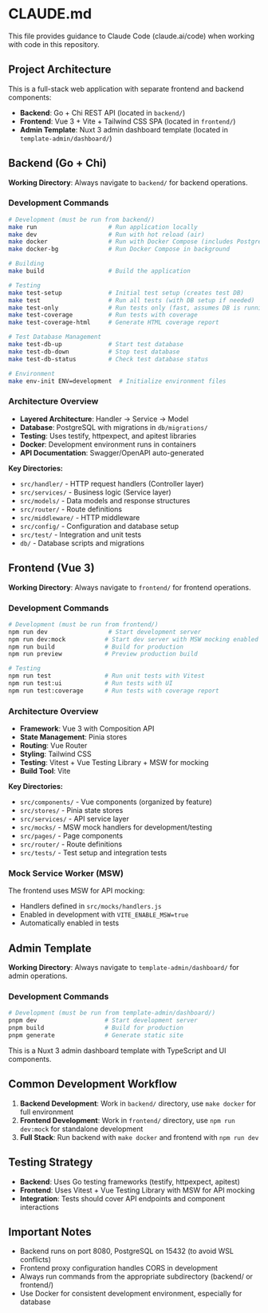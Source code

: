 # CLAUDE.md

This file provides guidance to Claude Code (claude.ai/code) when working with code in this repository.

## Project Architecture

This is a full-stack web application with separate frontend and backend components:

- **Backend**: Go + Chi REST API (located in `backend/`)
- **Frontend**: Vue 3 + Vite + Tailwind CSS SPA (located in `frontend/`) 
- **Admin Template**: Nuxt 3 admin dashboard template (located in `template-admin/dashboard/`)

## Backend (Go + Chi)

**Working Directory**: Always navigate to `backend/` for backend operations.

### Development Commands

```bash
# Development (must be run from backend/)
make run                    # Run application locally
make dev                    # Run with hot reload (air)
make docker                 # Run with Docker Compose (includes PostgreSQL)
make docker-bg              # Run Docker Compose in background

# Building
make build                  # Build the application

# Testing
make test-setup             # Initial test setup (creates test DB)
make test                   # Run all tests (with DB setup if needed)
make test-only              # Run tests only (fast, assumes DB is running)
make test-coverage          # Run tests with coverage
make test-coverage-html     # Generate HTML coverage report

# Test Database Management
make test-db-up             # Start test database
make test-db-down           # Stop test database
make test-db-status         # Check test database status

# Environment
make env-init ENV=development  # Initialize environment files
```

### Architecture Overview

- **Layered Architecture**: Handler → Service → Model
- **Database**: PostgreSQL with migrations in `db/migrations/`
- **Testing**: Uses testify, httpexpect, and apitest libraries
- **Docker**: Development environment runs in containers
- **API Documentation**: Swagger/OpenAPI auto-generated

**Key Directories:**
- `src/handler/` - HTTP request handlers (Controller layer)
- `src/services/` - Business logic (Service layer)  
- `src/models/` - Data models and response structures
- `src/router/` - Route definitions
- `src/middleware/` - HTTP middleware
- `src/config/` - Configuration and database setup
- `src/test/` - Integration and unit tests
- `db/` - Database scripts and migrations

## Frontend (Vue 3)

**Working Directory**: Always navigate to `frontend/` for frontend operations.

### Development Commands

```bash
# Development (must be run from frontend/)
npm run dev                 # Start development server
npm run dev:mock           # Start dev server with MSW mocking enabled
npm run build              # Build for production
npm run preview            # Preview production build

# Testing
npm run test               # Run unit tests with Vitest
npm run test:ui            # Run tests with UI
npm run test:coverage      # Run tests with coverage report
```

### Architecture Overview

- **Framework**: Vue 3 with Composition API
- **State Management**: Pinia stores
- **Routing**: Vue Router
- **Styling**: Tailwind CSS
- **Testing**: Vitest + Vue Testing Library + MSW for mocking
- **Build Tool**: Vite

**Key Directories:**
- `src/components/` - Vue components (organized by feature)
- `src/stores/` - Pinia state stores
- `src/services/` - API service layer
- `src/mocks/` - MSW mock handlers for development/testing
- `src/pages/` - Page components
- `src/router/` - Route definitions
- `src/tests/` - Test setup and integration tests

### Mock Service Worker (MSW)

The frontend uses MSW for API mocking:
- Handlers defined in `src/mocks/handlers.js`
- Enabled in development with `VITE_ENABLE_MSW=true`
- Automatically enabled in tests

## Admin Template

**Working Directory**: Always navigate to `template-admin/dashboard/` for admin operations.

### Development Commands

```bash
# Development (must be run from template-admin/dashboard/)
pnpm dev                   # Start development server
pnpm build                 # Build for production
pnpm generate              # Generate static site
```

This is a Nuxt 3 admin dashboard template with TypeScript and UI components.

## Common Development Workflow

1. **Backend Development**: Work in `backend/` directory, use `make docker` for full environment
2. **Frontend Development**: Work in `frontend/` directory, use `npm run dev:mock` for standalone development
3. **Full Stack**: Run backend with `make docker` and frontend with `npm run dev`

## Testing Strategy

- **Backend**: Uses Go testing frameworks (testify, httpexpect, apitest)
- **Frontend**: Uses Vitest + Vue Testing Library with MSW for API mocking
- **Integration**: Tests should cover API endpoints and component interactions

## Important Notes

- Backend runs on port 8080, PostgreSQL on 15432 (to avoid WSL conflicts)
- Frontend proxy configuration handles CORS in development
- Always run commands from the appropriate subdirectory (backend/ or frontend/)
- Use Docker for consistent development environment, especially for database